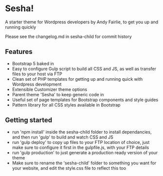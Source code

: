 # Sesha!
A starter theme for Wordpress developers by Andy Fairlie, to get you up and running quickly

Please see the changelog.md in sesha-child for commit history

## Features
- Bootstrap 5 baked in
- Easy to configure Gulp script to build all CSS and JS, as well as transfer files to your host via FTP
- Clean set of PHP templates for getting up and running quick with Wordpress development
- Extensible Customizer theme options
- Parent theme 'Sesha' to keep generic code in
- Useful set of page templates for Bootstrap components and style guides
- Pattern library for all CSS styles available in Bootstrap


## Getting started
- run 'npm install' inside the sesha-child folder to install dependancies, and then run 'gulp' to build and watch CSS and JS
- run 'gulp deploy' to copy up files to your FTP location of choice, just make sure to configure it first in the gulpfile.js, with your FTP details
- run 'gulp production' to just generate a production ready version of your theme
- Make sure to rename the 'sesha-child' folder to something you want for your website, and edit the style.css file to reflect this too